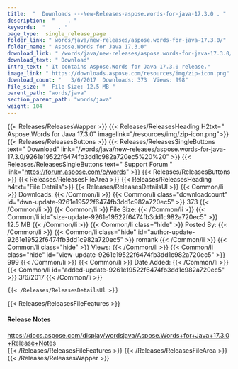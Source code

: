 ```yaml
---
title:  "  Downloads ---New-Releases-aspose.words-for-java-17.3.0 . " 
description:  "    . " 
keywords:  "    . " 
page_type:  single_release_page
folder_link: " words/java/new-releases/aspose.words-for-java-17.3.0/"
folder_name: " Aspose.Words for Java 17.3.0"
download_link: " /words/java/new-releases/aspose.words-for-java-17.3.0/9261e19522f6474fb3dd1c982a720ec5"
download_text: " Download"
Intro_text: " It contains Aspose.Words for Java 17.3.0 release."
image_link: " https://downloads.aspose.com/resources/img/zip-icon.png"
download_count: "   3/6/2017  Downloads: 373  Views: 998"
file_size: "  File Size: 12.5 MB "
parent_path: "words/java"
section_parent_path: "words/java"
weight: 104 
---
```


{{< Releases/ReleasesWapper >}}
  {{< Releases/ReleasesHeading H2txt=" Aspose.Words for Java 17.3.0" imagelink="/resources/img/zip-icon.png">}}
  {{< Releases/ReleasesButtons >}}
    {{< Releases/ReleasesSingleButtons text=" Download" link="/words/java/new-releases/aspose.words-for-java-17.3.0/9261e19522f6474fb3dd1c982a720ec5%20%20" >}}
    {{< Releases/ReleasesSingleButtons text=" Support Forum " link="https://forum.aspose.com/c/words" >}}
  {{< Releases/ReleasesButtons >}}
  {{< Releases/ReleasesFileArea >}}
    {{< Releases/ReleasesHeading h4txt="File Details">}}
    {{< Releases/ReleasesDetailsUl >}}
            {{< Common/li  >}} Downloads: {{< /Common/li >}} 
      {{< Common/li class="downloadcount" id="dwn-update-9261e19522f6474fb3dd1c982a720ec5" >}} 373 {{< /Common/li >}} 
      {{< Common/li  >}} File Size: {{< /Common/li >}} 
      {{< Common/li id="size-update-9261e19522f6474fb3dd1c982a720ec5" >}} 12.5 MB {{< /Common/li >}} 
      {{< Common/li  class="hide" >}} Posted By: {{< /Common/li >}} 
      {{< Common/li class="hide" id="author-update-9261e19522f6474fb3dd1c982a720ec5" >}} romank {{< /Common/li >}} 
      {{< Common/li class="hide"  >}} Views: {{< /Common/li >}} 
      {{< Common/li class="hide" id="view-update-9261e19522f6474fb3dd1c982a720ec5" >}} 999 {{< /Common/li >}} 
      {{< Common/li  >}} Date Added: {{< /Common/li >}} 
      {{< Common/li id="added-update-9261e19522f6474fb3dd1c982a720ec5" >}} 3/6/2017 {{< /Common/li >}} 

    {{< /Releases/ReleasesDetailsUl >}}

  {{< Releases/ReleasesFileFeatures >}}
      <h4>Release Notes</h4><div><a href="https://docs.aspose.com/display/wordsjava/Aspose.Words+for+Java+17.3.0+Release+Notes">https://docs.aspose.com/display/wordsjava/Aspose.Words+for+Java+17.3.0+Release+Notes</a></div>
  {{< /Releases/ReleasesFileFeatures >}}
 {{< /Releases/ReleasesFileArea >}}
{{< /Releases/ReleasesWapper >}}


